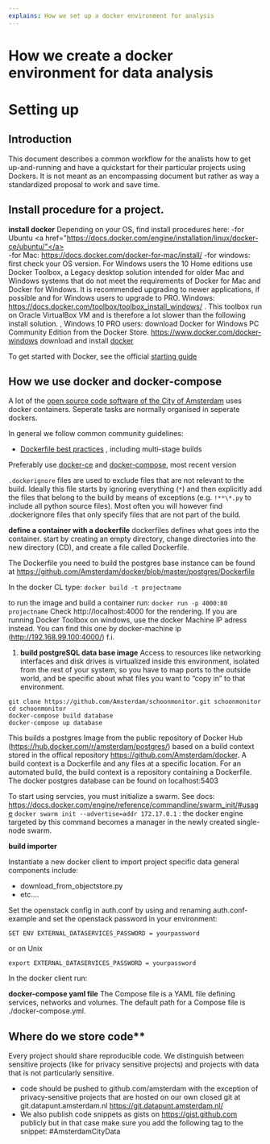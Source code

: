 ```yaml
---
explains: How we set up a docker environment for analysis
---
```



# How we create a docker environment for data analysis

# Setting up

## Introduction
This document describes a common workflow for the analists how to get up-and-running and have a quickstart for their 
particular projects using Dockers. It is not meant as an encompassing document but rather as way a standardized proposal to work and save time.

## Install procedure for a project. 

**install docker**
Depending on your OS, find install procedures here:
-for Ubuntu <a href="https://docs.docker.com/engine/installation/linux/docker-ce/ubuntu/"</a></br>
-for Mac: https://docs.docker.com/docker-for-mac/install/
-for windows: first check your OS version. For Windows users the 10 Home editions use Docker Toolbox, a Legacy desktop solution intended for older Mac and Windows systems that do not meet the requirements of Docker for Mac and Docker for Windows. It is recommended upgrading to newer applications, if possible and for Windows users to upgrade to PRO. Windows: https://docs.docker.com/toolbox/toolbox_install_windows/ . This toolbox run on Oracle VirtualBox VM and is therefore a lot slower than the following install solution. 
, Windows 10 PRO users: download Docker for Windows PC Community Edition from the Docker Store.  https://www.docker.com/docker-windows 
download and install <a href="https://www.docker.com">docker</a></br>

To get started with Docker, see the official [starting guide](https://docs.docker.com/get-started/)

## How we use docker and docker-compose

A lot of the [open source code software of the City of Amsterdam](https://github.com/Amsterdam) uses docker containers.
Seperate tasks are normally organised in seperate dockers.

In general we follow common community guidelines:
- [Dockerfile best practices](https://docs.docker.com/engine/userguide/eng-image/dockerfile_best-practices/)
, including multi-stage builds

Preferably use [docker-ce](https://www.docker.com/community-edition)
and [docker-compose](https://docs.docker.com/compose/), most recent version

`.dockerignore` files are used to exclude files that are not relevant to the build.
Ideally this file starts by ignoring everything (`*`) and then explicitly add the files that belong to the build
by means of exceptions (e.g. `!**\*.py` to include all python source files).
Most often you will however find .dockerignore files that only specify files that are not part of the build. 

**define a container with a dockerfile**
dockerfiles defines what goes into the container. start by creating an empty directory, change directories into the new directory (CD), and create a file called Dockerfile. 

The Dockerfile you need to build the postgres base instance can be found at https://github.com/Amsterdam/docker/blob/master/postgres/Dockerfile  

In the docker CL type: ```docker build -t projectname``` 

to run the image and build a container run: ```docker run -p 4000:80 projectname```
Check http://localhost:4000 for the rendering. If you are running Docker Toolbox on windows, use the docker Machine IP adress instead. You can find this one by docker-machine ip (http://192.168.99.100:4000/) f.i.

1) **build postgreSQL data base image**
Access to resources like networking interfaces and disk drives is virtualized inside this environment, isolated from the rest of your system, so you have to map ports to the outside world, and be specific about what files you want to “copy in” to that environment.

```
git clone https://github.com/Amsterdam/schoonmonitor.git schoonmonitor
cd schoonmonitor
docker-compose build database
docker-compose up database
```

This builds a postgres Image from the public repository of Docker Hub (https://hub.docker.com/r/amsterdam/postgres/)
based on a build context stored in the offical repository https://github.com/Amsterdam/docker. A build context is a Dockerfile and any files at a specific location. For an automated build, the build context is a repository containing a Dockerfile.
The docker postgres database can be found on localhost:5403

To start using servcies, you must initialize a swarm. See docs: https://docs.docker.com/engine/reference/commandline/swarm_init/#usage
```docker swarm init --advertise=addr 172.17.0.1``` : the docker engine targeted by this command becomes a manager in the newly created single-node swarm.

**build importer**

Instantiate a new docker client to import project specific data
general components include:
  - download_from_objectstore.py
  - etc....
  
Set the openstack config in auth.conf by using and renaming auth.conf-example and set the openstack password in your environment:
```
SET ENV EXTERNAL_DATASERVICES_PASSWORD = yourpassword
```
or on Unix
```
export EXTERNAL_DATASERVICES_PASSWORD = yourpassword
```

In the docker client run:

**docker-compose yaml file** 
The Compose file is a YAML file defining services, networks and volumes. The default path for a Compose file is ./docker-compose.yml.

## Where do we store code**

Every project should share reproducible code. We distinguish between sensitive projects (like for privacy sensitive projects) and 
projects with data that is not particularly sensitive.

- code should be pushed to github.com/amsterdam with the exception of privacy-sensitive projects that are hosted on our own closed git at git.datapunt.amsterdam.nl https://git.datapunt.amsterdam.nl/
- We also publish code snippets as gists on https://gist.github.com publicly but in that case make sure you add the following tag 
  to the snippet: #AmsterdamCityData

